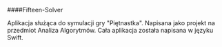 ####Fifteen-Solver

Aplikacja służąca do symulacji gry "Piętnastka". Napisana jako projekt na przedmiot Analiza Algorytmów.
Cała aplikacja została napisana w języku Swift. 

